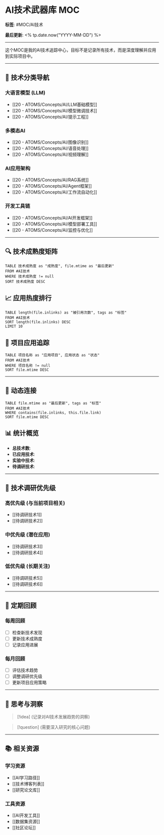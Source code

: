 # AI技术武器库 MOC

**标签**: #MOC/AI技术

**最后更新**: <% tp.date.now("YYYY-MM-DD") %>

---

这个MOC是我的AI技术追踪中心，目标不是记录所有技术，而是深度理解并应用到实际项目中。

---

## 🚀 技术分类导航

### 大语言模型 (LLM)
- [[20 - ATOMS/Concepts/AI/LLM基础模型]]
- [[20 - ATOMS/Concepts/AI/模型微调技术]]
- [[20 - ATOMS/Concepts/AI/提示工程]]

### 多模态AI
- [[20 - ATOMS/Concepts/AI/图像识别]]
- [[20 - ATOMS/Concepts/AI/语音处理]]
- [[20 - ATOMS/Concepts/AI/视频理解]]

### AI应用架构
- [[20 - ATOMS/Concepts/AI/RAG系统]]
- [[20 - ATOMS/Concepts/AI/Agent框架]]
- [[20 - ATOMS/Concepts/AI/工作流自动化]]

### 开发工具链
- [[20 - ATOMS/Concepts/AI/AI开发框架]]
- [[20 - ATOMS/Concepts/AI/模型部署工具]]
- [[20 - ATOMS/Concepts/AI/监控与优化]]

---

## 🔍 技术成熟度矩阵

```dataview
TABLE 技术成熟度 as "成熟度", file.mtime as "最后更新"
FROM #AI技术
WHERE 技术成熟度 != null
SORT 技术成熟度 DESC
```

## 📈 应用热度排行

```dataview
TABLE length(file.inlinks) as "被引用次数", tags as "标签"
FROM #AI技术
SORT length(file.inlinks) DESC
LIMIT 10
```

## 🎯 项目应用追踪

```dataview
TABLE 项目名称 as "应用项目", 应用状态 as "状态"
FROM #AI技术
WHERE 项目名称 != null
SORT file.mtime DESC
```

---

## 🔗 动态连接

```dataview
TABLE file.mtime as "最后更新", tags as "标签"
FROM #AI技术
WHERE contains(file.inlinks, this.file.link)
SORT file.mtime DESC
```

## 📊 统计概览

- **总技术数**: 
- **已应用技术**: 
- **实验中技术**: 
- **待调研技术**: 

---

## 🎯 技术调研优先级

### 高优先级 (与当前项目相关)
- [[待调研技术1]]
- [[待调研技术2]]

### 中优先级 (潜在应用)
- [[待调研技术3]]
- [[待调研技术4]]

### 低优先级 (长期关注)
- [[待调研技术5]]
- [[待调研技术6]]

---

## 📝 定期回顾

### 每周回顾
- [ ] 检查新技术发现
- [ ] 更新技术成熟度
- [ ] 记录应用进展

### 每月回顾
- [ ] 评估技术趋势
- [ ] 调整调研优先级
- [ ] 更新项目应用策略

---

## 🤔 思考与洞察

> [!idea] 
> (记录对AI技术发展趋势的洞察)

> [!question] 
> (需要深入研究的核心问题)

---

## 📚 相关资源

### 学习资源
- [[AI学习路径]]
- [[技术博客列表]]
- [[研究论文库]]

### 工具资源
- [[AI开发工具]]
- [[数据集资源]]
- [[社区论坛]]